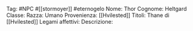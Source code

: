 Tag: #NPC #[[stormoyer]] #eternogelo 
Nome: Thor
Cognome: Heltgard
Classe: 
Razza: Umano
Provenienza: [[Hvilested]]
Titoli: Thane di [[Hvilested]]
Legami affettivi: 
Descrizione: 